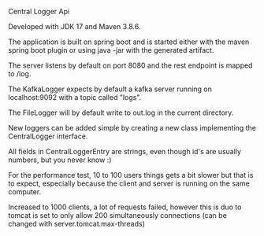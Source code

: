 Central Logger Api

Developed with JDK 17 and Maven 3.8.6.

The application is built on spring boot and is started either with the
maven spring boot plugin or using java -jar with the generated artifact.

The server listens by default on port 8080 and the rest endpoint is 
mapped to /log.

The KafkaLogger expects by default a kafka server running on 
localhost:9092 with a topic called "logs".

The FileLogger will by default write to out.log in the current directory.

New loggers can be added simple by creating a new class implementing the 
CentralLogger interface.

All fields in CentralLoggerEntry are strings, even though id's are usually
numbers, but you never know :)

For the performance test, 10 to 100 users things gets a bit slower but that 
is to expect, especially because the client and server is running on the 
same computer.

Increased to 1000 clients, a lot of requests failed, however this is duo to
tomcat is set to only allow 200 simultaneously connections (can be changed
with server.tomcat.max-threads)





